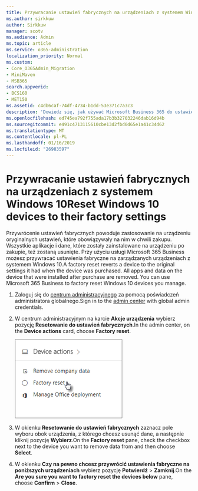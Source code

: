 ```yaml
---
title: Przywracanie ustawień fabrycznych na urządzeniach z systemem Windows 10
ms.author: sirkkuw
author: Sirkkuw
manager: scotv
ms.audience: Admin
ms.topic: article
ms.service: o365-administration
localization_priority: Normal
ms.custom:
- Core_O365Admin_Migration
- MiniMaven
- MSB365
search.appverid:
- BCS160
- MET150
ms.assetid: c4db6caf-74df-4734-b1dd-53e371c7a3c3
description: 'Dowiedz się, jak używać Microsoft Business 365 do ustawień fabrycznych na urządzeniach z systemem Windows 10. '
ms.openlocfilehash: ed745ea792f755ada17b3b327032246dab16d94b
ms.sourcegitcommit: e491c4713115610cbe13d2fbd0d65e1a41c34d62
ms.translationtype: MT
ms.contentlocale: pl-PL
ms.lasthandoff: 01/16/2019
ms.locfileid: "26983597"
---
```

# <a name="reset-windows-10-devices-to-their-factory-settings"></a><span data-ttu-id="728e0-103">Przywracanie ustawień fabrycznych na urządzeniach z systemem Windows 10</span><span class="sxs-lookup"><span data-stu-id="728e0-103">Reset Windows 10 devices to their factory settings</span></span>

<span data-ttu-id="728e0-p101">Przywrócenie ustawień fabrycznych powoduje zastosowanie na urządzeniu oryginalnych ustawień, które obowiązywały na nim w chwili zakupu. Wszystkie aplikacje i dane, które zostały zainstalowane na urządzeniu po zakupie, też zostaną usunięte. Przy użyciu usługi Microsoft 365 Business możesz przywracać ustawienia fabryczne na zarządzanych urządzeniach z systemem Windows 10.</span><span class="sxs-lookup"><span data-stu-id="728e0-p101">A factory reset reverts a device to the original settings it had when the device was purchased. All apps and data on the device that were installed after purchase are removed. You can use Microsoft 365 Business to factory reset Windows 10 devices you manage.</span></span>
  
1. <span data-ttu-id="728e0-107">Zaloguj się do [centrum administracyjnego](https://aka.ms/bcsportal) za pomocą poświadczeń administratora globalnego.</span><span class="sxs-lookup"><span data-stu-id="728e0-107">Sign in to the [admin center](https://aka.ms/bcsportal) with global admin credentials.</span></span> 
    
2. <span data-ttu-id="728e0-108">W centrum administracyjnym na karcie **Akcje urządzenia** wybierz pozycję **Resetowanie do ustawień fabrycznych**.</span><span class="sxs-lookup"><span data-stu-id="728e0-108">In the admin center, on the **Device actions** card, choose **Factory reset**.</span></span>
    
    ![On the Device actions card, choose Factory reset](media/7caddd12-207e-4c99-b61c-0495fc5f55e3.png)
  
3. <span data-ttu-id="728e0-110">W okienku **Resetowanie do ustawień fabrycznych** zaznacz pole wyboru obok urządzenia, z którego chcesz usunąć dane, a następnie kliknij pozycję **Wybierz**.</span><span class="sxs-lookup"><span data-stu-id="728e0-110">On the **Factory reset** pane, check the checkbox next to the device you want to remove data from and then choose **Select**.</span></span>
    
4. <span data-ttu-id="728e0-111">W okienku **Czy na pewno chcesz przywrócić ustawienia fabryczne na poniższych urządzeniach** wybierz pozycję **Potwierdź** \> **Zamknij**.</span><span class="sxs-lookup"><span data-stu-id="728e0-111">On the **Are you sure you want to factory reset the devices below** pane, choose **Confirm** \> **Close**.</span></span>
    
  

